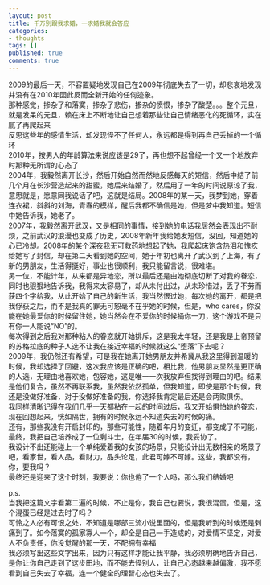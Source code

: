 ```yaml
---
layout: post
title: 千万别跟我求婚，一求婚我就会答应
categories:
- thoughts
tags: []
published: true
comments: true
---
```

<p><p>2009的最后一天，不容置疑地发现自己在2009年彻底失去了一切，却悲哀地发现并没有在2010年因此反而全新开始的任何迹象。<br />那种感觉，掺杂了和落寞，掺杂了悲伤，掺杂的愤恨，掺杂了酸楚。。。整个元旦，就是发呆的元旦，赖在床上不断地让自己想着那些让自己情绪恶化的死循环，实在腻了再爬起来<br />反思这些年的感情生活，却发现怪不了任何人，永远都是得到再自己丢掉的一个循环<br />2010年，按男人的年龄算法来说应该是29了，再也想不起曾经一个又一个地放弃时那种无所谓的心态了<br />2004年，我毅然离开长沙，然后开始自然而然地反感每天的短信，然后中结了前几个月在长沙营造起来的甜蜜，她后来结婚了，然后用了一年的时间说原谅了我，意思就是，愿意同我说话了吧，这就是结局。2008年的某一天，我梦到她，穿着连衣裙，斜斜的刘海，青春的模样，醒后我都不确信是她，但是梦中我知道。短信中她告诉我，她老了。<br />2007年，我毅然离开武汉，又是相同的事情，接到她的电话我居然会表现出不耐烦，之前武汉的浪漫也变成了历史，2008年新年我给她发短信，没回，知道她的心已冷却。2008年的某个深夜我无可救药地想起了她，我爬起床饱含热泪和愧疚给她写了封信，却在第二天看到她的空间，她于年初也离开了武汉到了上海，有了新的男朋友，生活得挺好，事业也很顺利，我只能留言说，很难堪。<br />另一位，不能计年，从来都是异地恋，所以最后还是由她彻底切断了对我的眷恋，同时也狠狠地告诉我，我得来太容易了，却从未付出过，从未珍惜过，丢了不劳而获四个字给我，从此开始了自己的新生活，我当然恨过她，每次她的离开，都是把我俘获之后，而不是我真的罪无可恕毫不在乎她的时候，但是，who cares，你没能在她最爱你的时候留住她，她当然会在不爱你的时候捅你一刀，这个游戏不是只有你一人能说“NO”的。<br />每次得到之后我对那种粘人的眷恋就开始排斥，这是我太年轻，还是我是上帝预留的苏格拉底的种子人选不让我在接近幸福的时候就这么“堕落”下去呢？<br />2009年，我仍然还有希望，可是我在她离开她男朋友并希冀从我这里得到温暖的时候，我却选择了回避，这次我应该是正确的吧，相比我，他男朋友显然是更正确的人选，无理由地喜欢她，包容她，这是唯一一次我放弃但找得到理由的吧。结果是他们复合，虽然不再联系我，虽然我依然孤单，但我知道，即使是那个时候，我还是没做好准备，对于没做好准备的我，你选择我肯定最后还是会两败俱伤。<br />我同样清晰记得在我们几乎一天都粘在一起的时间过后，我又开始惧怕她的眷恋，现在回想起来，恍如隔世，拥有的时候永远不知道失去的时候的痛。<br />还有，那些我没有开启封印的，那些可能性，随着年月的变迁，都变成了不可能，最终，我把自己培养成了一位剩斗士，在年届30的时候，我妥协了。<br />我设计不出还能碰上一个单纯爱着我的女孩的场景，只能设计出无数相亲的场景了吧，看家世，看人品，看财力，品头论足，此君可嫁不可嫁。这些，我都没有，你，要我吗？<br />最终还是迎来了这个时刻，我要说：你也倦了一个人吗，那么我们结婚吧</p>
<p>p.s.<br />当我把这篇文字看第二遍的时候，不止是你，我自己也要说，我很混蛋。但是，这个混蛋已经是过去时了吗？<br />可怜之人必有可恨之处，不知道是哪部三流小说里面的，但是我听到的时候还是刺痛到了。如今落寞的孤家寡人一个，却全是自己一手造成的，对爱情不坚定，对爱人不负责任，你没觉醒的那一天，不配拥有幸福<br />我必须写出这些文字出来，因为只有这样才能让我平静，我必须明确地告诉自己，是你让你自己走到了这步田地，而不能去怪别人，让自己心态越来越偏激，我不愿看到自己失去了幸福，连一个健全的理智心态也失去了。</p></p>
